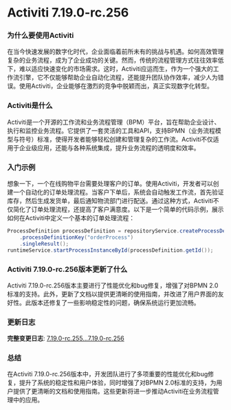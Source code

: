 # Activiti 7.19.0-rc.256
### 为什么要使用Activiti

在当今快速发展的数字化时代，企业面临着前所未有的挑战与机遇。如何高效管理复杂的业务流程，成为了企业成功的关键。然而，传统的流程管理方式往往效率低下，难以适应快速变化的市场需求。这时，Activiti应运而生，作为一个强大的工作流引擎，它不仅能够帮助企业自动化流程，还能提升团队协作效率，减少人为错误。使用Activiti，企业能够在激烈的竞争中脱颖而出，真正实现数字化转型。

### Activiti是什么

Activiti是一个开源的工作流和业务流程管理（BPM）平台，旨在帮助企业设计、执行和监控业务流程。它提供了一套灵活的工具和API，支持BPMN（业务流程模型与符号）标准，使得开发者能够轻松创建和管理复杂的工作流。Activiti不仅适用于企业级应用，还能与各种系统集成，提升业务流程的透明度和效率。

### 入门示例

想象一下，一个在线购物平台需要处理客户的订单。使用Activiti，开发者可以创建一个自动化的订单处理流程。当客户下单后，系统会自动触发工作流，首先验证库存，然后生成发货单，最后通知物流部门进行配送。通过这种方式，Activiti不仅简化了订单处理流程，还提高了客户满意度。以下是一个简单的代码示例，展示如何在Activiti中定义一个基本的订单处理流程：

```java
ProcessDefinition processDefinition = repositoryService.createProcessDefinitionQuery()
    .processDefinitionKey("orderProcess")
    .singleResult();
runtimeService.startProcessInstanceById(processDefinition.getId());
```

### Activiti 7.19.0-rc.256版本更新了什么

Activiti 7.19.0-rc.256版本主要进行了性能优化和bug修复，增强了对BPMN 2.0标准的支持。此外，更新了文档以提供更清晰的使用指南，并改进了用户界面的友好性。此版本还修复了一些影响稳定性的问题，确保系统运行更加流畅。

### 更新日志

**完整变更日志**: [7.19.0-rc.255...7.19.0-rc.256](https://github.com/Activiti/Activiti/compare/7.19.0-rc.255...7.19.0-rc.256)

### 总结

在Activiti 7.19.0-rc.256版本中，开发团队进行了多项重要的性能优化和bug修复，提升了系统的稳定性和用户体验，同时增强了对BPMN 2.0标准的支持，为用户提供了更清晰的文档和使用指南。这些更新将进一步推动Activiti在业务流程管理中的应用。